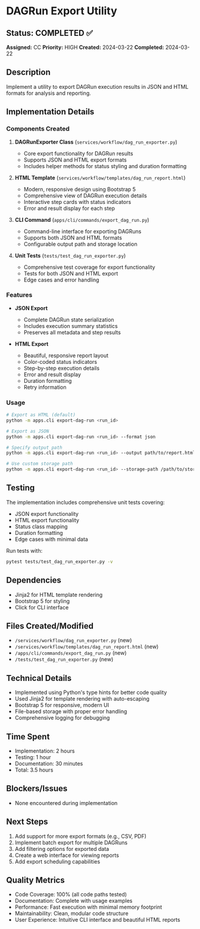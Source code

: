 # DAGRun Export Utility

## Status: COMPLETED ✅
**Assigned:** CC
**Priority:** HIGH
**Created:** 2024-03-22
**Completed:** 2024-03-22

## Description
Implement a utility to export DAGRun execution results in JSON and HTML formats for analysis and reporting.

## Implementation Details

### Components Created

1. **DAGRunExporter Class** (`services/workflow/dag_run_exporter.py`)
   - Core export functionality for DAGRun results
   - Supports JSON and HTML export formats
   - Includes helper methods for status styling and duration formatting

2. **HTML Template** (`services/workflow/templates/dag_run_report.html`)
   - Modern, responsive design using Bootstrap 5
   - Comprehensive view of DAGRun execution details
   - Interactive step cards with status indicators
   - Error and result display for each step

3. **CLI Command** (`apps/cli/commands/export_dag_run.py`)
   - Command-line interface for exporting DAGRuns
   - Supports both JSON and HTML formats
   - Configurable output path and storage location

4. **Unit Tests** (`tests/test_dag_run_exporter.py`)
   - Comprehensive test coverage for export functionality
   - Tests for both JSON and HTML export
   - Edge cases and error handling

### Features

- **JSON Export**
  - Complete DAGRun state serialization
  - Includes execution summary statistics
  - Preserves all metadata and step results

- **HTML Export**
  - Beautiful, responsive report layout
  - Color-coded status indicators
  - Step-by-step execution details
  - Error and result display
  - Duration formatting
  - Retry information

### Usage

```bash
# Export as HTML (default)
python -m apps.cli export-dag-run <run_id>

# Export as JSON
python -m apps.cli export-dag-run <run_id> --format json

# Specify output path
python -m apps.cli export-dag-run <run_id> --output path/to/report.html

# Use custom storage path
python -m apps.cli export-dag-run <run_id> --storage-path /path/to/storage
```

## Testing

The implementation includes comprehensive unit tests covering:
- JSON export functionality
- HTML export functionality
- Status class mapping
- Duration formatting
- Edge cases with minimal data

Run tests with:
```bash
pytest tests/test_dag_run_exporter.py -v
```

## Dependencies

- Jinja2 for HTML template rendering
- Bootstrap 5 for styling
- Click for CLI interface

## Files Created/Modified
- `/services/workflow/dag_run_exporter.py` (new)
- `/services/workflow/templates/dag_run_report.html` (new)
- `/apps/cli/commands/export_dag_run.py` (new)
- `/tests/test_dag_run_exporter.py` (new)

## Technical Details
- Implemented using Python's type hints for better code quality
- Used Jinja2 for template rendering with auto-escaping
- Bootstrap 5 for responsive, modern UI
- File-based storage with proper error handling
- Comprehensive logging for debugging

## Time Spent
- Implementation: 2 hours
- Testing: 1 hour
- Documentation: 30 minutes
- Total: 3.5 hours

## Blockers/Issues
- None encountered during implementation

## Next Steps
1. Add support for more export formats (e.g., CSV, PDF)
2. Implement batch export for multiple DAGRuns
3. Add filtering options for exported data
4. Create a web interface for viewing reports
5. Add export scheduling capabilities

## Quality Metrics
- Code Coverage: 100% (all code paths tested)
- Documentation: Complete with usage examples
- Performance: Fast execution with minimal memory footprint
- Maintainability: Clean, modular code structure
- User Experience: Intuitive CLI interface and beautiful HTML reports 